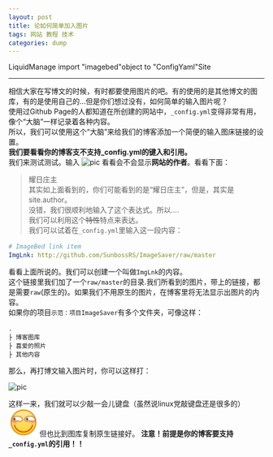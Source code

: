 ```yaml
---
layout: post
title: 论如何简单加入图片
tags: 网站 教程 技术
categories: dump
---
```


LiquidManage import "imagebed"object to "ConfigYaml"Site

---

相信大家在写博文的时候，有时都要使用图片的吧。有的使用的是其他博文的图库，有的是使用自己的...但是你们想过没有，如何简单的输入图片呢？  
使用过Github Page的人都知道在所创建的网站中，`_config.yml`变得非常有用，像个“大脑”一样记录着各种内容。  
所以，我们可以使用这个“大脑”来给我们的博客添加一个简便的输入图床链接的设置。  
**我们要看看你的博客支不支持_config.yml的键入和引用。**  
我们来测试测试。输入
![pic](https://coding.net/u/SunbossRS/p/GotBlogDowner/git/raw/master/img/EasierImageLinkWrite/01.png)
看看会不会显示**网站的作者**。看看下面：  
> 耀日庄主  
其实如上面看到的，你们可能看到的是“耀日庄主”，但是，其实是site.author。  
没错，我们很顺利地输入了这个表达式。所以....  
我们可以利用这个~~特性~~特点来表达。  
我们可以试着在`_config.yml`里输入这一段内容：
```yaml
# ImageBed link item
ImgLnk: http://github.com/SunbossRS/ImageSaver/raw/master
```
看看上面所说的。我们可以创建一个叫做`ImgLnk`的内容。  
这个链接里我们加了一个`raw/master`的目录.我们所看到的图片，带上的链接，都是需要`raw`(原生的)。如果我们不用原生的图片，在博客里将无法显示出图片的内容。  
如果你的项目`示范：项目ImageSaver`有多个文件夹，可像这样：
```
.
├ 博客图库
├ 喜爱的照片
├ 其他内容
```
那么，再打博文输入图片时，你可以这样打：

![pic](https://coding.net/u/SunbossRS/p/GotBlogDowner/git/raw/master/img/EasierImageLinkWrite/02.png)

这样一来，我们就可以少敲一会儿键盘（虽然说linux党敲键盘还是很多的）
![pic](http://github.com/sunbossrs/blogcommentstore/raw/master/emoji/滑稽.png)
但也比到图库复制原生链接好。
**注意！前提是你的博客要支持`_config.yml`的引用！！**
